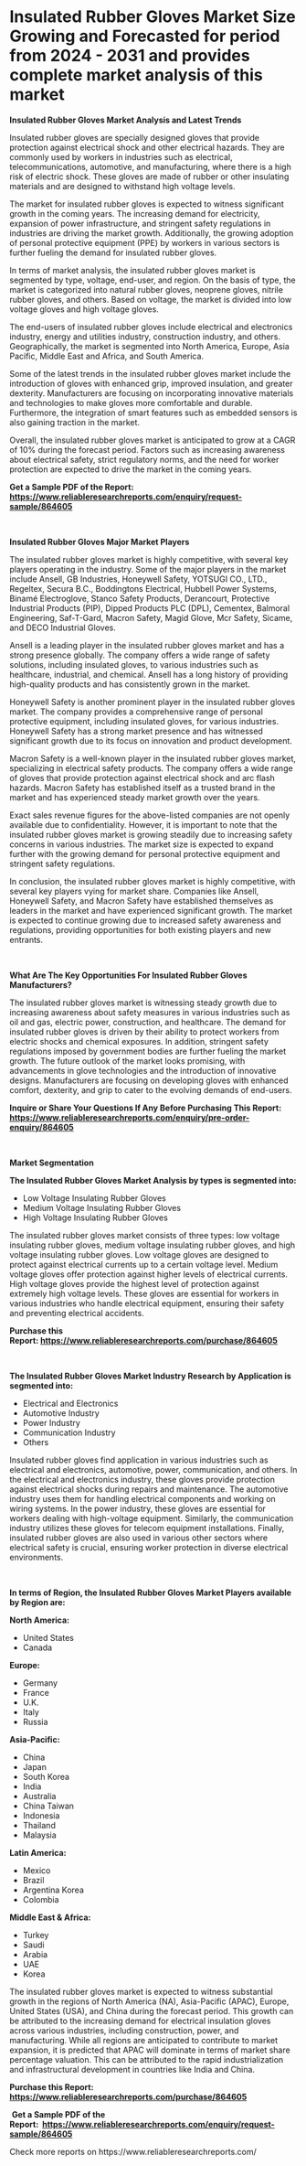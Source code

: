 <p><h1>Insulated Rubber Gloves Market Size Growing and Forecasted for period from 2024 - 2031 and provides complete market analysis of this market</h1></p><p><strong>Insulated Rubber Gloves Market Analysis and Latest Trends</strong></p>
<p><p>Insulated rubber gloves are specially designed gloves that provide protection against electrical shock and other electrical hazards. They are commonly used by workers in industries such as electrical, telecommunications, automotive, and manufacturing, where there is a high risk of electric shock. These gloves are made of rubber or other insulating materials and are designed to withstand high voltage levels.</p><p>The market for insulated rubber gloves is expected to witness significant growth in the coming years. The increasing demand for electricity, expansion of power infrastructure, and stringent safety regulations in industries are driving the market growth. Additionally, the growing adoption of personal protective equipment (PPE) by workers in various sectors is further fueling the demand for insulated rubber gloves.</p><p>In terms of market analysis, the insulated rubber gloves market is segmented by type, voltage, end-user, and region. On the basis of type, the market is categorized into natural rubber gloves, neoprene gloves, nitrile rubber gloves, and others. Based on voltage, the market is divided into low voltage gloves and high voltage gloves.</p><p>The end-users of insulated rubber gloves include electrical and electronics industry, energy and utilities industry, construction industry, and others. Geographically, the market is segmented into North America, Europe, Asia Pacific, Middle East and Africa, and South America.</p><p>Some of the latest trends in the insulated rubber gloves market include the introduction of gloves with enhanced grip, improved insulation, and greater dexterity. Manufacturers are focusing on incorporating innovative materials and technologies to make gloves more comfortable and durable. Furthermore, the integration of smart features such as embedded sensors is also gaining traction in the market.</p><p>Overall, the insulated rubber gloves market is anticipated to grow at a CAGR of 10% during the forecast period. Factors such as increasing awareness about electrical safety, strict regulatory norms, and the need for worker protection are expected to drive the market in the coming years.</p></p>
<p><strong>Get a Sample PDF of the Report:&nbsp; <a href="https://www.reliableresearchreports.com/enquiry/request-sample/864605">https://www.reliableresearchreports.com/enquiry/request-sample/864605</a></strong></p>
<p>&nbsp;</p>
<p><strong>Insulated Rubber Gloves Major Market Players</strong></p>
<p><p>The insulated rubber gloves market is highly competitive, with several key players operating in the industry. Some of the major players in the market include Ansell, GB Industries, Honeywell Safety, YOTSUGI CO., LTD., Regeltex, Secura B.C., Boddingtons Electrical, Hubbell Power Systems, Binamé Electroglove, Stanco Safety Products, Derancourt, Protective Industrial Products (PIP), Dipped Products PLC (DPL), Cementex, Balmoral Engineering, Saf-T-Gard, Macron Safety, Magid Glove, Mcr Safety, Sicame, and DECO Industrial Gloves.</p><p>Ansell is a leading player in the insulated rubber gloves market and has a strong presence globally. The company offers a wide range of safety solutions, including insulated gloves, to various industries such as healthcare, industrial, and chemical. Ansell has a long history of providing high-quality products and has consistently grown in the market.</p><p>Honeywell Safety is another prominent player in the insulated rubber gloves market. The company provides a comprehensive range of personal protective equipment, including insulated gloves, for various industries. Honeywell Safety has a strong market presence and has witnessed significant growth due to its focus on innovation and product development.</p><p>Macron Safety is a well-known player in the insulated rubber gloves market, specializing in electrical safety products. The company offers a wide range of gloves that provide protection against electrical shock and arc flash hazards. Macron Safety has established itself as a trusted brand in the market and has experienced steady market growth over the years.</p><p>Exact sales revenue figures for the above-listed companies are not openly available due to confidentiality. However, it is important to note that the insulated rubber gloves market is growing steadily due to increasing safety concerns in various industries. The market size is expected to expand further with the growing demand for personal protective equipment and stringent safety regulations.</p><p>In conclusion, the insulated rubber gloves market is highly competitive, with several key players vying for market share. Companies like Ansell, Honeywell Safety, and Macron Safety have established themselves as leaders in the market and have experienced significant growth. The market is expected to continue growing due to increased safety awareness and regulations, providing opportunities for both existing players and new entrants.</p></p>
<p>&nbsp;</p>
<p><strong>What Are The Key Opportunities For Insulated Rubber Gloves Manufacturers?</strong></p>
<p><p>The insulated rubber gloves market is witnessing steady growth due to increasing awareness about safety measures in various industries such as oil and gas, electric power, construction, and healthcare. The demand for insulated rubber gloves is driven by their ability to protect workers from electric shocks and chemical exposures. In addition, stringent safety regulations imposed by government bodies are further fueling the market growth. The future outlook of the market looks promising, with advancements in glove technologies and the introduction of innovative designs. Manufacturers are focusing on developing gloves with enhanced comfort, dexterity, and grip to cater to the evolving demands of end-users.</p></p>
<p><strong>Inquire or Share Your Questions If Any Before Purchasing This Report: <a href="https://www.reliableresearchreports.com/enquiry/pre-order-enquiry/864605">https://www.reliableresearchreports.com/enquiry/pre-order-enquiry/864605</a></strong></p>
<p>&nbsp;</p>
<p><strong>Market Segmentation</strong></p>
<p><strong>The Insulated Rubber Gloves Market Analysis by types is segmented into:</strong></p>
<p><ul><li>Low Voltage Insulating Rubber Gloves</li><li>Medium Voltage Insulating Rubber Gloves</li><li>High Voltage Insulating Rubber Gloves</li></ul></p>
<p><p>The insulated rubber gloves market consists of three types: low voltage insulating rubber gloves, medium voltage insulating rubber gloves, and high voltage insulating rubber gloves. Low voltage gloves are designed to protect against electrical currents up to a certain voltage level. Medium voltage gloves offer protection against higher levels of electrical currents. High voltage gloves provide the highest level of protection against extremely high voltage levels. These gloves are essential for workers in various industries who handle electrical equipment, ensuring their safety and preventing electrical accidents.</p></p>
<p><strong>Purchase this Report:&nbsp;<a href="https://www.reliableresearchreports.com/purchase/864605">https://www.reliableresearchreports.com/purchase/864605</a></strong></p>
<p>&nbsp;</p>
<p><strong>The Insulated Rubber Gloves Market Industry Research by Application is segmented into:</strong></p>
<p><ul><li>Electrical and Electronics</li><li>Automotive Industry</li><li>Power Industry</li><li>Communication Industry</li><li>Others</li></ul></p>
<p><p>Insulated rubber gloves find application in various industries such as electrical and electronics, automotive, power, communication, and others. In the electrical and electronics industry, these gloves provide protection against electrical shocks during repairs and maintenance. The automotive industry uses them for handling electrical components and working on wiring systems. In the power industry, these gloves are essential for workers dealing with high-voltage equipment. Similarly, the communication industry utilizes these gloves for telecom equipment installations. Finally, insulated rubber gloves are also used in various other sectors where electrical safety is crucial, ensuring worker protection in diverse electrical environments.</p></p>
<p>&nbsp;</p>
<p><strong>In terms of Region, the Insulated Rubber Gloves Market Players available by Region are:</strong></p>
<p>
    <p> <strong> North America: </strong>
        <ul>
            <li>United States</li>
            <li>Canada</li>
        </ul>
        </p> 
    <p> <strong> Europe: </strong>
        <ul>
            <li>Germany</li>
            <li>France</li>
            <li>U.K.</li>
            <li>Italy</li>
            <li>Russia</li>
        </ul>
        </p> 
    <p> <strong> Asia-Pacific: </strong>
        <ul>
            <li>China</li>
            <li>Japan</li>
            <li>South Korea</li>
            <li>India</li>
            <li>Australia</li>
            <li>China Taiwan</li>
            <li>Indonesia</li>
            <li>Thailand</li>
            <li>Malaysia</li>
        </ul>
        </p> 
    <p> <strong> Latin America: </strong>
        <ul>
            <li>Mexico</li>
            <li>Brazil</li>
            <li>Argentina Korea</li>
            <li>Colombia</li>
        </ul>
        </p> 
    <p> <strong> Middle East & Africa: </strong>
        <ul>
            <li>Turkey</li>
            <li>Saudi</li>
            <li>Arabia</li>
            <li>UAE</li>
            <li>Korea</li>
        </ul>
    </p>
    </p>
<p><p>The insulated rubber gloves market is expected to witness substantial growth in the regions of North America (NA), Asia-Pacific (APAC), Europe, United States (USA), and China during the forecast period. This growth can be attributed to the increasing demand for electrical insulation gloves across various industries, including construction, power, and manufacturing. While all regions are anticipated to contribute to market expansion, it is predicted that APAC will dominate in terms of market share percentage valuation. This can be attributed to the rapid industrialization and infrastructural development in countries like India and China.</p></p>
<p><strong>Purchase this Report: <a href="https://www.reliableresearchreports.com/purchase/864605">https://www.reliableresearchreports.com/purchase/864605</a></strong></p>
<p>&nbsp;<strong>Get a Sample PDF of the Report:&nbsp;&nbsp;<a href="https://www.reliableresearchreports.com/enquiry/request-sample/864605">https://www.reliableresearchreports.com/enquiry/request-sample/864605</a></strong></p>
<p><strong></strong></p>
<p>Check more reports on https://www.reliableresearchreports.com/</p>